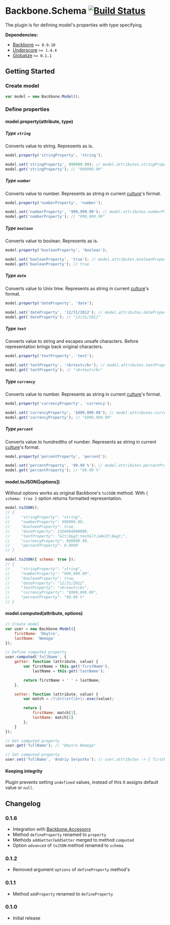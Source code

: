 [lnk]: https://travis-ci.org/DreamTheater/Backbone.Schema
[img]: https://secure.travis-ci.org/DreamTheater/Backbone.Schema.png

# Backbone.Schema [![Build Status][img]][lnk]
The plugin is for defining model's properties with type specifying.

**Dependencies:**

  - [Backbone](https://github.com/documentcloud/backbone) `>= 0.9.10`
  - [Underscore](https://github.com/documentcloud/underscore) `>= 1.4.4`
  - [Globalize](https://github.com/jquery/globalize) `>= 0.1.1`

## Getting Started
### Create model
```js
var model = new Backbone.Model();
```

### Define properties
#### model.property(attribute, type)
##### Type `string`
Converts value to string. Represents as is.

```js
model.property('stringProperty', 'string');

model.set('stringProperty', 999999.99); // model.attributes.stringProperty -> "999999.99"
model.get('stringProperty'); // "999999.99"
```

##### Type `number`
Converts value to number. Represents as string in current [culture](https://github.com/jquery/globalize#culture)'s format.

```js
model.property('numberProperty', 'number');

model.set('numberProperty', '999,999.99'); // model.attributes.numberProperty -> 999999.99
model.get('numberProperty'); // "999,999.99"
```

##### Type `boolean`
Converts value to boolean. Represents as is.

```js
model.property('booleanProperty', 'boolean');

model.set('booleanProperty', 'true'); // model.attributes.booleanProperty -> true
model.get('booleanProperty'); // true
```

##### Type `date`
Converts value to Unix time. Represents as string in current [culture](https://github.com/jquery/globalize#culture)'s format.

```js
model.property('dateProperty', 'date');

model.set('dateProperty', '12/31/2012'); // model.attributes.dateProperty -> 1356904800000
model.get('dateProperty'); // "12/31/2012"
```

##### Type `text`
Converts value to string and escapes unsafe characters. Before representation brings back original characters.

```js
model.property('textProperty', 'text');

model.set('textProperty', '<b>text</b>'); // model.attributes.textProperty -> "&lt;b&gt;text&lt;&#x2F;b&gt;"
model.get('textProperty'); // "<b>text</b>"
```

##### Type `currency`
Converts value to number. Represents as string in current [culture](https://github.com/jquery/globalize#culture)'s format.

```js
model.property('currencyProperty', 'currency');

model.set('currencyProperty', '$999,999.99'); // model.attributes.currencyProperty -> 999999.99
model.get('currencyProperty'); // "$999,999.99"
```

##### Type `percent`
Converts value to hundredths of number. Represents as string in current [culture](https://github.com/jquery/globalize#culture)'s format.

```js
model.property('percentProperty', 'percent');

model.set('percentProperty', '99.99 %'); // model.attributes.percentProperty -> 0.9999
model.get('percentProperty'); // "99.99 %"
```

#### model.toJSON([options])
Without options works as original Backbone's `toJSON` method. With `{ schema: true }` option returns formatted representation.

```js
model.toJSON();
// {
//     "stringProperty": "string",
//     "numberProperty": 999999.99,
//     "booleanProperty": true,
//     "dateProperty": 1356904800000,
//     "textProperty": "&lt;b&gt;text&lt;&#x2F;b&gt;",
//     "currencyProperty": 999999.99,
//     "percentProperty": 0.9999
// }

model.toJSON({ schema: true });
// {
//     "stringProperty": "string",
//     "numberProperty": "999,999.99",
//     "booleanProperty": true,
//     "dateProperty": "12/31/2012",
//     "textProperty": "<b>text</b>",
//     "currencyProperty": "$999,999.99",
//     "percentProperty": "99.99 %"
// }
```

#### model.computed(attribute, options)
```js
// Create model
var user = new Backbone.Model({
    firstName: 'Dmytro',
    lastName: 'Nemoga'
});

// Define computed property
user.computed('fullName', {
    getter: function (attribute, value) {
        var firstName = this.get('firstName'),
            lastName = this.get('lastName');

        return firstName + ' ' + lastName;
    },

    setter: function (attribute, value) {
        var match = /(\S+)\s+(\S+)/.exec(value);

        return {
            firstName: match[1],
            lastName: match[2]
        };
    }
});

// Get computed property
user.get('fullName'); // "Dmytro Nemoga"

// Set computed property
user.set('fullName', 'Andriy Serputko'); // user.attributes -> { firstName: "Andriy", lastName: "Serputko" }
```

#### Keeping integrity
Plugin prevents setting `undefined` values, instead of this it assigns default value or `null`.

## Changelog
### 0.1.6
  - Integration with [Backbone.Accessors](https://github.com/DreamTheater/Backbone.Accessors)
  - Method `defineProperty` renamed to `property`
  - Methods `addGetter`/`addSetter` merged to method `computed`
  - Option `advanced` of `toJSON` method renamed to `schema`

### 0.1.2
  - Removed argument `options` of `defineProperty` method's

### 0.1.1
  - Method `addProperty` renamed to `defineProperty`

### 0.1.0
  - Initial release
